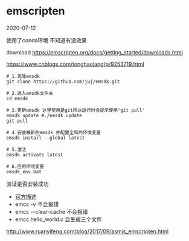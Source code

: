 # emscripten
2020-07-12

使用了conda环境 不知道有没效果

download https://emscripten.org/docs/getting_started/downloads.html

https://www.cnblogs.com/tonghaolang/p/9253719.html

```shell
# 1.克隆emsdk
git clone https://github.com/juj/emsdk.git

# 2.进入emsdk文件夹
cd emsdk

# 3.更新emsdk 这里使用是git所以运行时会提示使用"git pull"
emsdk update #./emsdk update
git pull

# 4.安装最新的emsdk 并配置全局的环境变量
emsdk install --global latest

# 5.激活
emsdk activate latest

# 6.应用环境变量
emsdk_env.bat
```

验证是否安装成功
- [官方描述](https://emscripten.org/docs/building_from_source/verify_emscripten_environment.html#verifying-the-emscripten-environment)
- emcc -v 不会报错
- emcc --clear-cache 不会报错
- emcc hello_world.c 会生成三个文件

http://www.ruanyifeng.com/blog/2017/09/asmjs_emscripten.html